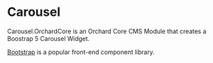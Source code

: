 # Carousel

Carousel.OrchardCore is an Orchard Core CMS Module that creates a Boostrap 5 Carousel Widget.


[Bootstrap](https://getbootstrap.com) is a popular front-end component library.